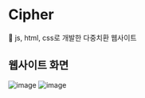 # Cipher
🔐 js, html, css로 개발한 다중치환 웹사이트

## 웹사이트 화면
![image](https://user-images.githubusercontent.com/48716298/83757047-dbc51980-a6aa-11ea-8d47-e1d69251afca.png)
![image](https://user-images.githubusercontent.com/48716298/83757859-1aa79f00-a6ac-11ea-9910-509adee1c47e.png)
